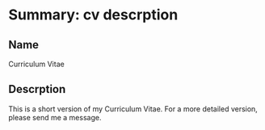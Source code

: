 # Summary: cv descrption

## Name

Curriculum Vitae

## Descrption

This is a short version of my Curriculum Vitae. For a more detailed version, please send me a message.
